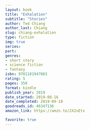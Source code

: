```yaml
---
layout: book
title: "Exhalation"
subtitle: "Stories"
author: Ted Chiang
author_last: Chiang
slug: chiang-exhalation
type: fiction
img: true
series: 
part: 
genres:
- short story
- science fiction
- fantasy
isbn: 9781101947883
rating: 5
pages: 350
format: kindle
publish_year: 2019
date_started: 2019-08-16
date_completed: 2019-09-18
goodreads_id: 46347136
amazon_link: https://amzn.to/2X2xEtx

favorite: true
---
```

